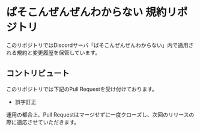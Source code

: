 # ぱそこんぜんぜんわからない 規約リポジトリ

このリポジトリではDiscordサーバ「ぱそこんぜんぜんわからない」内で適用される規約と変更履歴を保管しています。

## コントリビュート

このリポジトリでは下記のPull Requestを受け付けております。

- 誤字訂正

運用の都合上、Pull Requestはマージせずに一度クローズし、次回のリリースの際に適応させていただきます。
